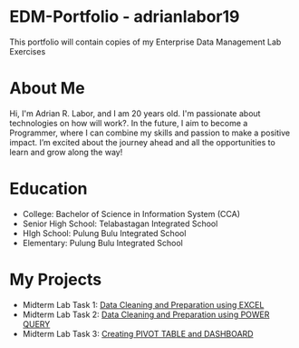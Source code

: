 # EDM-Portfolio - adrianlabor19
This portfolio will contain copies of my Enterprise Data Management Lab Exercises
# About Me
Hi, I'm Adrian R. Labor, and I am 20 years old. I'm passionate about technologies on how will work?. In the future, I aim to become a Programmer, where I can combine my skills and passion to make a positive impact. I’m excited about the journey ahead and all the opportunities to learn and grow along the way!


# Education
- College: Bachelor of Science in Information System (CCA)
- Senior High School: Telabastagan Integrated School
- HIgh School: Pulung Bulu Integrated School
- Elementary: Pulung Bulu Integrated School
# My Projects
- Midterm Lab Task 1: [Data Cleaning and Preparation using EXCEL](Midterm%20Lab%20Task%201/README.md)
- Midterm Lab Task 2: [Data Cleaning and Preparation using POWER QUERY](https://github.com/adrianlabor19/adrianlabor19/blob/main/Midterm%20Task%202/README.md)
- Midterm Lab Task 3: [Creating PIVOT TABLE and DASHBOARD](https://github.com/adrianlabor19/adrianlabor19/tree/67e38a6435763f1896e0ec1d907be53bf500b021/Midterm%20Task%203)
